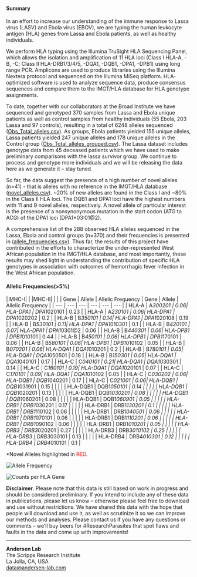 #### Summary
In an effort to increase our understanding of the immune response to Lassa virus (LASV) and Ebola virus (EBOV), we are typing the human leukocyte antigen (HLA) genes from Lassa and Ebola patients, as well as healthy individuals.

We perform HLA typing using the Illumina TruSight HLA Sequencing Panel, which allows the isolation and amplification of 11 HLA loci (Class I HLA-A, -B, -C; Class II HLA-DRB1/3/4/5, -DQA1, -DQB1, -DPA1, -DPB1) using long range PCR. Amplicons are used to produce libraries using the Illumina Nextera protocol and sequenced on the Illumina MiSeq platform. HLA-optimized software is used to analyze sequence data, produce consensus sequences and compare them to the IMGT/HLA database for HLA genotype assignments.

To date, together with our collaborators at the Broad Institute we have sequenced and genotyped 370 samples from Lassa and Ebola unique patients as well as control samples from healthy individuals (55 Ebola, 203 Lassa and 97 controls), resulting in a total of 6248 alleles sequenced ([Obs_Total_alleles.csv](https://github.com/andersen-lab/lassa-ebola-hla/blob/master/Obs_Total_alleles.csv)). As groups, Ebola patients yielded 155 unique alleles, Lassa patients yielded 247 unique alleles and 178 unique alleles in the Control group ([Obs_Total_alleles_grouped.csv](https://github.com/andersen-lab/lassa-ebola-hla/blob/master/Obs_Total_alleles_grouped.csv)). The Lassa dataset includes genotype data from 45 deceased patients which we have used to make preliminary comparisons with the lassa survivor group. We continue to process and genotype more individuals and we will be releasing the data here as we generate it – stay tuned.

So far, the data suggest the presence of a high number of novel alleles (n=41) - that is alleles with no reference in the IMGT/HLA database ([novel_alleles.csv](https://github.com/andersen-lab/lassa-ebola-hla/blob/master/novel_alleles.csv)). ~20% of new alleles are found in the Class I and ~80% in the Class II HLA loci. The DQB1 and DPA1 loci have the highest numbers with 11 and 9 novel alleles, respectively. A novel allele of particular interest is the presence of a nonsynonymous mutation in the start codon (ATG to ACG) of the DPA1 loci (DPA1*03:01@2).

A comprehensive list of the 288 observed HLA alleles sequenced in the Lassa, Ebola and control groups (n=370) and their frequencies is presented in ([allele_frequencies.csv](https://github.com/andersen-lab/lassa-ebola-hla/blob/master/allele_frequencies.csv)). Thus far, the results of this project have contributed in the efforts to characterize the under-represented West African population in the IMGT/HLA database, and most importantly, these results may shed light in understanding the contribution of specific HLA genotypes in association with outcomes of hemorrhagic fever infection in the West African population.

#### Allelic Frequencies(>5%)

| MHC-I| | |MHC-II| | |
| Gene | Allele | Allelic Frequency | Gene | Allele | Allelic Frequency |
| --- | --- | --- | --- | --- | --- |
| HLA-A | A*300201 | 0.06| HLA-DPA1 | DPA1*020101 | 0.23 |
| HLA-A | A*230101 | 0.06| HLA-DPA1 | DPA1*020202 | 0.2 |
| HLA-B | B*350101 | 0.14| HLA-DPA1 | DPA1*020108 | 0.19 |
| HLA-B | B*530101 | 0.11| HLA-DPA1 | DPA1*010301 | 0.1 |
| HLA-B | B*420101 | 0.07| HLA-DPA1 | DPA1*0301@2 | 0.06 |
| HLA-B | B*440301 | 0.06| HLA-DPB1 | DPB1*010101 | 0.44 |
| HLA-B | B*450101 | 0.06| HLA-DPB1 | DPB1*170101 | 0.06 |
| HLA-B | B*580101 | 0.06| HLA-DPB1 | DPB1*010102 | 0.05 |
| HLA-B | B*070201 | 0.06| HLA-DQA1 | DQA1*010201 | 0.2 |
| HLA-B | B*780101 | 0.05| HLA-DQA1 | DQA1*050501 | 0.18 |
| HLA-B | B*150301 | 0.05| HLA-DQA1 | DQA1*040101 | 0.17 |
| HLA-C | C*040101 | 0.21| HLA-DQA1 | DQA1*030301 | 0.14 |
| HLA-C | C*160101 | 0.19| HLA-DQA1 | DQA1*020101 | 0.07 |
| HLA-C | C*170101 | 0.09| HLA-DQA1 | DQA1*010102 | 0.05 |
| HLA-C | C*030202 | 0.06| HLA-DQB1 | DQB1*040201 | 0.17 |
| HLA-C | C*021001 | 0.06| HLA-DQB1 | DQB1*031901 | 0.15 |
| | | | HLA-DQB1 | DQB1*050101 | 0.14 |
| | | | HLA-DQB1 | DQB1*020201 | 0.13 |
| | | | HLA-DQB1 | DQB1*030201 | 0.08 |
| | | | HLA-DQB1 | DQB1*060201 | 0.08 |
| | | | HLA-DQB1 | DQB1*060901 | 0.05 |
| | | | HLA-DRB1 | DRB1*030201 | 0.17 |
| | | | HLA-DRB1 | DRB1*130201 | 0.1 |
| | | | HLA-DRB1 | DRB1*110102 | 0.06 |
| | | | HLA-DRB1 | DRB1*040501 | 0.06 |
| | | | HLA-DRB1 | DRB1*070101 | 0.06 |
| | | | HLA-DRB1 | DRB1*110201 | 0.06 |
| | | | HLA-DRB1 | DRB1*090102 | 0.06 |
| | | | HLA-DRB1 | DRB1*010201 | 0.05 |
| | | | HLA-DRB3 | DRB3*020201 | 0.27 |
| | | | HLA-DRB3 | DRB3*010102 | 0.25 |
| | | | HLA-DRB3 | DRB3*030101 | 0.13 |
| | | | HLA-DRB4 | DRB4*010301 | 0.12 |
| | | | HLA-DRB4 | DRB4*010101 | 0.1 |

\*Novel Alleles highlighted in <span style="color: red;">RED</span>.

![Allele Frequency](https://raw.githubusercontent.com/andersen-lab/lassa-ebola-hla/master/img/allelic_frequency.png)

![Counts per HLA Gene](https://raw.githubusercontent.com/andersen-lab/lassa-ebola-hla/master/img/counts.png)

**Disclaimer**. Please note that this data is still based on work in progress and should be considered preliminary. If you intend to include any of these data in publications, please let us know – otherwise please feel free to download and use without restrictions. We have shared this data with the hope that people will download and use it, as well as scrutinize it so we can improve our methods and analyses. Please contact us if you have any questions or comments – we’ll buy beers for #ResearchParasites that spot flaws and faults in the data and come up with improvements!

---
**Andersen Lab**  
The Scripps Research Institute  
La Jolla, CA, USA  
[data@andersen-lab.com](mailto:data@andersen-lab.com)
